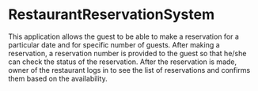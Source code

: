 # RestaurantReservationSystem

This application allows the guest to be able to make a reservation for a particular date and for specific number of guests. After making a reservation, a reservation number is provided to the guest so that he/she can check the status of the reservation. After the reservation is made, owner of the restaurant logs in to see the list of reservations and confirms them based on the availability.
